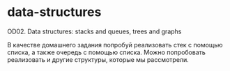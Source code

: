 # data-structures
OD02. Data structures: stacks and queues, trees and graphs

В качестве домашнего задания попробуй реализовать стек с помощью списка, а также очередь с помощью списка. Можно попробовать реализовать и другие структуры, которые мы рассмотрели.
